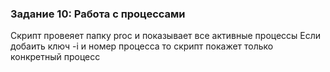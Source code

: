 ### Задание 10: Работа с процессами
Скрипт провеяет папку proc и показывает все активные процессы
Если добаить ключ -i и номер процесса то скрипт покажет только конкретный процесс